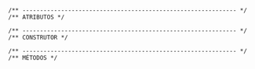     /** ------------------------------------------------------------- */
    /** ATRIBUTOS */

    /** ------------------------------------------------------------- */
    /** CONSTRUTOR */

    /** ------------------------------------------------------------- */
    /** MÉTODOS */